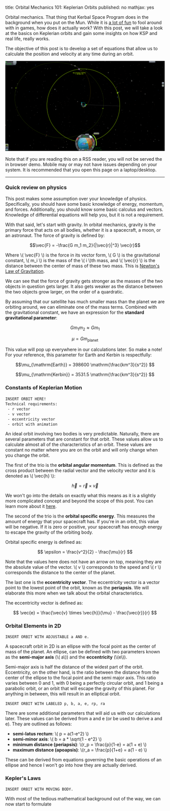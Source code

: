 title: Orbital Mechanics 101: Keplerian Orbits
published: no
mathjax: yes

Orbital mechanics. That thing that Kerbal Space Program does in the background when you put on the Mun. While it is [a lot of fun][ksp-blog-ref] to fool around with in games, how does it actually work? With this post, we will take a look at the basics on Keplerian orbits and gain some insights on how KSP and real life, really works.

The objective of this post is to develop a set of equations that allow us to
calculate the position and velocity at any time during an orbit.

![To the Mun!](/static/img/ksp-moon/05-to-the-mun.png)

[ksp-blog-ref]: /blog/kerbal_space_program_fun.html

Note that if you are reading this on a RSS reader, you will not be served the in browser demo. Mobile may or may not have issues depending on your system. It is recommended that you open this page on a laptop/desktop.

--------------------------------------------------------------------------------

### Quick review on physics ###

This post makes some assumption over your knowledge of physics. Specifically, you should have some basic knowledge of energy, momentum, and forces. Additionally, you should know some basic calculus and vectors. Knowledge of differential equations will help you, but it is not a requirement.

With that said, let's start with gravity. In orbital mechanics, gravity is the primary force that acts on all bodies, whether it is a spacecraft, a moon, or an astronaut. The force of gravity is defined by:

$$\vec{F} = -\frac{G m_1 m_2}{|\vec{r}|^3} \vec{r}$$

Where \\( \vec{F} \\) is the force in its vector form, \\( G \\) is the gravitational constant, \\( m_i \\) is the mass of the \\( i \\)th mass, and \\( \vec{r} \\) is the distance between the center of mass of these two mass. This is [Newton's Law of Gravitation][law-of-gravitation].

[law-of-gravitation]: http://en.wikipedia.org/wiki/Newton%27s_law_of_universal_gravitation

We can see that the force of gravity gets stronger as the masses of the two objects in question gets larger. It also gets weaker as the distance between the two objects grow larger, on the order of a quardratic.

By assuming that our satellite has much smaller mass than the planet we are orbiting around, we can eliminate one of the mass terms. Combined with the gravitational constant, we have an expression for the **standard gravitational parameter**:

$$G m_1 m_2 \approx G m_1$$

$$\mu = Gm_{\mathrm{planet}}$$

This value will pop up everywhere in our calculations later. So make a note! For your reference, this parameter for Earth and Kerbin is respectfully:

$$\mu_{\mathrm{Earth}} = 398600 \mathrm{\frac{km^3}{s^2}} $$

$$\mu_{\mathrm{Kerbin}} = 3531.5 \mathrm{\frac{km^3}{s^2}} $$

### Constants of Keplerian Motion ###

    INSERT ORBIT HERE!
    Technical requirements:
     - r vector
     - v vector
     - eccentricity vector
     - orbit with animation

An ideal orbit involving two bodies is very predictable. Naturally, there are several parameters that are constant for that orbit. These values allow us to calculate almost all of the characteristics of an orbit. These values are constant no matter where you are on the orbit and will only change when you change the orbit.

The first of the trio is the **orbital angular momentum**. This is defined as the cross product between the radial vector and the velocity vector and it is denoted as \\( \vec{h} \\):

$$ \vec{h} = \vec{r} \times \vec{v} $$

We won't go into the details on exactly what this means as it is a slightly more complicated concept and beyond the scope of this post. You can learn more about it [here][angular-momentum].

[angular-momentum]: http://en.wikipedia.org/wiki/Angular_momentum

The second of the trio is the **orbital specific energy**. This measures the amount of energy that your spacecraft has. If you're in an orbit, this value will be negative. If it is zero or positive, your spacecraft has enough energy to escape the gravity of the orbiting body.

Orbital specific energy is defined as:

$$ \epsilon = \frac{v^2}{2} - \frac{\mu}{r} $$

Note that the values here does not have an arrow on top, meaning they are the absolute value of the vector. \\( v \\) corresponds to the speed and \\( r \\) corresponds the distance to the center of the planet.

The last one is the **eccentricity vector**. The eccentricity vector is a vector point to the lowest point of the orbit, known as the **periapsis**. We will elaborate this more when we talk about the orbital characteristics.

The eccentricity vector is defined as:

$$ \vec{e} = \frac{\vec{v} \times \vec{h}}{\mu} - \frac{\vec{r}}{r} $$

### Orbital Elements in 2D ###

    INSERT ORBIT WITH ADJUSTABLE a AND e.

A spacecraft orbit in 2D is an ellipse with the focal point as the center of mass of the planet. An ellipse, can be defined with two parameters known as the **semi-major axis** (\\( a\\)) and the **eccentricity** (\\(e\\)).

Semi-major axis is half the distance of the widest part of the orbit.
Eccentricity, on the other hand, is the ratio between the distance from the
center of the ellipse to the focal point and the semi major axis. This ratio
varies between 0 and 1, with 0 being a perfectly circular orbit, and 1 being a
parabolic orbit, or an orbit that will escape the gravity of this planet. For
anything in between, this will result in an elliptical orbit.

    INSERT ORBIT WITH LABELED p, b, a, e, rp, ra

There are some additional parameters that will aid us with our calculations later. These values can be derived from a and e (or be used to derive a and e). They are outlined as follows:

- **semi-latus rectum**: \\( p = a(1-e^2) \\)
- **semi-minor axis**: \\( b = a * \sqrt{1 - e^2} \\)
- **minimum distance (periapsis)**: \\(r_p = \frac{p}{1-e} = a(1 + e) \\)
- **maximum distance (apoapsis)**: \\(r_a = \frac{p}{1+e} = a(1 - e) \\)

These can be derived from equations governing the basic operations of an ellipse
and hence I won't go into how they are actually derived.

### Kepler's Laws ###

    INSERT ORBIT WITH MOVING BODY.

With most of the tedious mathematical background out of the way, we can now start to formulate 

